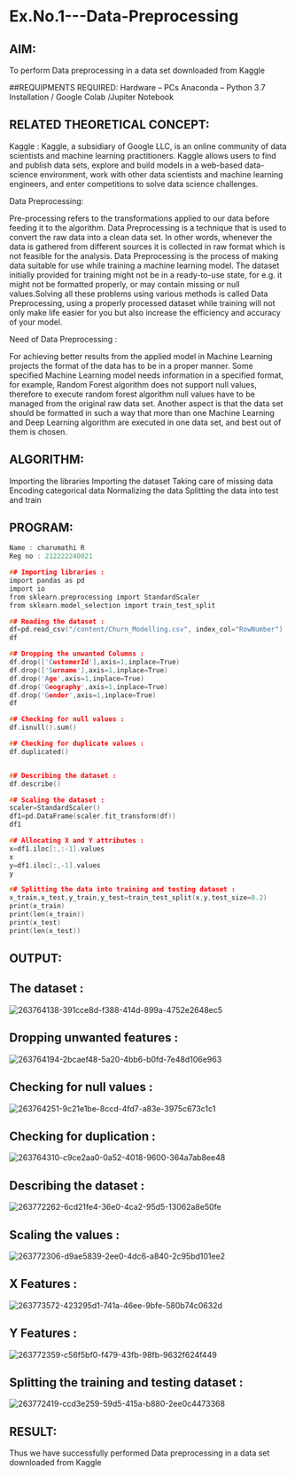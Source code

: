 # Ex.No.1---Data-Preprocessing
## AIM:

To perform Data preprocessing in a data set downloaded from Kaggle

##REQUIPMENTS REQUIRED:
Hardware – PCs
Anaconda – Python 3.7 Installation / Google Colab /Jupiter Notebook

## RELATED THEORETICAL CONCEPT:

Kaggle :
Kaggle, a subsidiary of Google LLC, is an online community of data scientists and machine learning practitioners. Kaggle allows users to find and publish data sets, explore and build models in a web-based data-science environment, work with other data scientists and machine learning engineers, and enter competitions to solve data science challenges.

Data Preprocessing:

Pre-processing refers to the transformations applied to our data before feeding it to the algorithm. Data Preprocessing is a technique that is used to convert the raw data into a clean data set. In other words, whenever the data is gathered from different sources it is collected in raw format which is not feasible for the analysis.
Data Preprocessing is the process of making data suitable for use while training a machine learning model. The dataset initially provided for training might not be in a ready-to-use state, for e.g. it might not be formatted properly, or may contain missing or null values.Solving all these problems using various methods is called Data Preprocessing, using a properly processed dataset while training will not only make life easier for you but also increase the efficiency and accuracy of your model.

Need of Data Preprocessing :

For achieving better results from the applied model in Machine Learning projects the format of the data has to be in a proper manner. Some specified Machine Learning model needs information in a specified format, for example, Random Forest algorithm does not support null values, therefore to execute random forest algorithm null values have to be managed from the original raw data set.
Another aspect is that the data set should be formatted in such a way that more than one Machine Learning and Deep Learning algorithm are executed in one data set, and best out of them is chosen.


## ALGORITHM:
Importing the libraries
Importing the dataset
Taking care of missing data
Encoding categorical data
Normalizing the data
Splitting the data into test and train

## PROGRAM:
```C
Name : charumathi R
Reg no : 212222240021

## Importing libraries :
import pandas as pd
import io
from sklearn.preprocessing import StandardScaler
from sklearn.model_selection import train_test_split

## Reading the dataset :
df=pd.read_csv("/content/Churn_Modelling.csv", index_col="RowNumber")
df

## Dropping the unwanted Columns :
df.drop(['CustomerId'],axis=1,inplace=True)
df.drop(['Surname'],axis=1,inplace=True)
df.drop('Age',axis=1,inplace=True)
df.drop('Geography',axis=1,inplace=True)
df.drop('Gender',axis=1,inplace=True)
df

## Checking for null values :
df.isnull().sum()

## Checking for duplicate values :
df.duplicated()


## Describing the dataset :
df.describe()

## Scaling the dataset :
scaler=StandardScaler()
df1=pd.DataFrame(scaler.fit_transform(df))
df1

## Allocating X and Y attributes :
x=df1.iloc[:,:-1].values
x
y=df1.iloc[:,-1].values
y

## Splitting the data into training and testing dataset :
x_train,x_test,y_train,y_test=train_test_split(x,y,test_size=0.2)
print(x_train)
print(len(x_train))
print(x_test)
print(len(x_test))
```

## OUTPUT:
## The dataset :
![263764138-391cce8d-f388-414d-899a-4752e2648ec5](https://github.com/charumathiramesh/Ex.No.1---Data-Preprocessing/assets/120204455/4602a691-ce56-4599-be28-d1dbf84c6f8f)
## Dropping unwanted features :
![263764194-2bcaef48-5a20-4bb6-b0fd-7e48d106e963](https://github.com/charumathiramesh/Ex.No.1---Data-Preprocessing/assets/120204455/a1814a51-3183-47f3-a206-ac652fb26458)
## Checking for null values :
![263764251-9c21e1be-8ccd-4fd7-a83e-3975c673c1c1](https://github.com/charumathiramesh/Ex.No.1---Data-Preprocessing/assets/120204455/c0c93b29-6465-44aa-84a8-791764903a37)
## Checking for duplication :
![263764310-c9ce2aa0-0a52-4018-9600-364a7ab8ee48](https://github.com/charumathiramesh/Ex.No.1---Data-Preprocessing/assets/120204455/328c73bc-5773-42d8-9c0a-113749997b77)
## Describing the dataset :
![263772262-6cd21fe4-36e0-4ca2-95d5-13062a8e50fe](https://github.com/charumathiramesh/Ex.No.1---Data-Preprocessing/assets/120204455/a5b12844-69bc-45e4-a81e-369f397e74a0)
## Scaling the values :
![263772306-d9ae5839-2ee0-4dc6-a840-2c95bd101ee2](https://github.com/charumathiramesh/Ex.No.1---Data-Preprocessing/assets/120204455/34613cc1-4229-40f4-94fe-4c40a08f725f)
## X Features :
![263773572-423295d1-741a-46ee-9bfe-580b74c0632d](https://github.com/charumathiramesh/Ex.No.1---Data-Preprocessing/assets/120204455/82154363-58d3-4578-b1f3-71cefd8d1fec)
## Y Features :
![263772359-c56f5bf0-f479-43fb-98fb-9632f624f449](https://github.com/charumathiramesh/Ex.No.1---Data-Preprocessing/assets/120204455/95cff3d1-6446-4b7a-93aa-deed1cbb803d)
## Splitting the training and testing dataset :
![263772419-ccd3e259-59d5-415a-b880-2ee0c4473368](https://github.com/charumathiramesh/Ex.No.1---Data-Preprocessing/assets/120204455/edbdc2c9-ce14-4efb-a342-d7dd77b9f460)

## RESULT:
Thus we have successfully performed Data preprocessing in a data set downloaded from Kaggle
